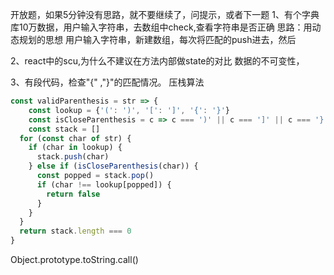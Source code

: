 开放题，如果5分钟没有思路，就不要继续了，问提示，或者下一题
1、有个字典库10万数据，用户输入字符串，去数组中check,查看字符串是否正确
思路：用动态规划的思想
用户输入字符串，新建数组，每次将匹配的push进去，然后

2、react中的scu,为什么不建议在方法内部做state的对比
数据的不可变性，

3、有段代码，检查"{" ,"}"的匹配情况。
压栈算法
```javascript
const validParenthesis = str => {
	const lookup = {'(': ')', '[': ']', '{': '}'}
	const isCloseParenthesis = c => c === ')' || c === ']' || c === '}'
	const stack = []
  for (const char of str) {
    if (char in lookup) {
      stack.push(char)
    } else if (isCloseParenthesis(char)) {
      const popped = stack.pop()
      if (char !== lookup[popped]) {
        return false
      }
    }
  }
  return stack.length === 0
}
```

Object.prototype.toString.call()